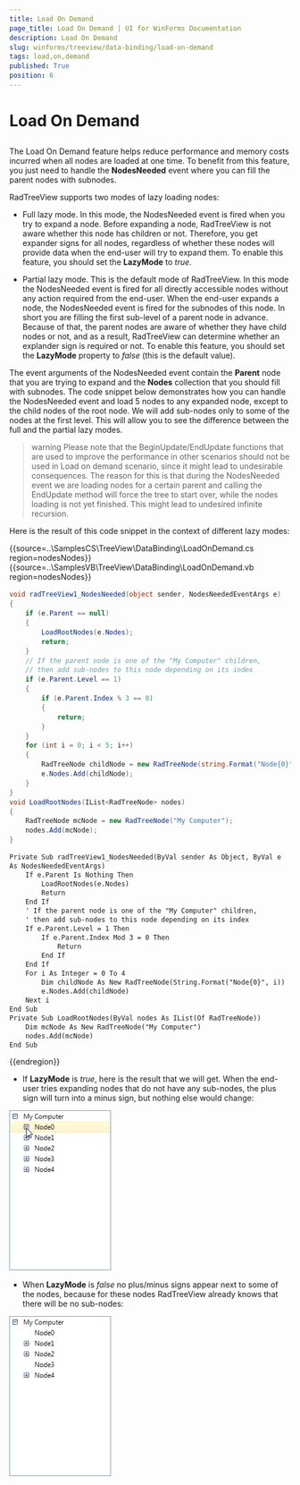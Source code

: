 ```yaml
---
title: Load On Demand
page_title: Load On Demand | UI for WinForms Documentation
description: Load On Demand
slug: winforms/treeview/data-binding/load-on-demand
tags: load,on,demand
published: True
position: 6
---
```


# Load On Demand



## 

The Load On Demand feature helps reduce performance and memory costs incurred when all nodes are loaded at one time. To benefit from this feature, you just need to handle the __NodesNeeded__ event where you can fill the parent nodes with subnodes.
          
RadTreeView supports two modes of lazy loading nodes:

* Full lazy mode. In this mode, the NodesNeeded event is fired when you try to expand a node. Before expanding a node, RadTreeView is not aware whether this node has children or not. Therefore, you get expander signs for all nodes, regardless of whether these nodes will provide data when the end-user will try to expand them. To enable this feature, you should set the __LazyMode__ to *true*.
            

* Partial lazy mode. This is the default mode of RadTreeView. In this mode the NodesNeeded event is fired for all directly accessible nodes without any action required from the end-user. When the end-user expands a node, the NodesNeeded event is fired for the subnodes of this node. In short you are filling the first sub-level of a parent node in advance. Because of that, the parent nodes are aware of whether they have child nodes or not, and as a result, RadTreeView can determine whether an explander sign is required or not. To enable this feature, you should set the __LazyMode__ property to *false* (this is the default value).
            

The event arguments of the NodesNeeded event contain the __Parent__ node that you are trying to expand and the __Nodes__ collection that you should fill with subnodes. The code snippet below demonstrates how you can handle the NodesNeeded event and load 5 nodes to any expanded node, except to the child nodes of the root node. We will add sub-nodes only to some of the nodes at the first level. This will allow you to see the difference between the full and the partial lazy modes.
        

>warning Please note that the BeginUpdate/EndUpdate functions that are used to improve the performance in other scenarios should not be used in Load on demand scenario, since it might lead to undesirable consequences. The reason for this is that during the NodesNeeded event we are loading nodes for a certain parent and calling the EndUpdate method will force the tree to start over, while the nodes loading is not yet finished. This might lead to undesired infinite recursion.
>

Here is the result of this code snippet in the context of different lazy modes:

{{source=..\SamplesCS\TreeView\DataBinding\LoadOnDemand.cs region=nodesNodes}} 
{{source=..\SamplesVB\TreeView\DataBinding\LoadOnDemand.vb region=nodesNodes}} 

````C#
void radTreeView1_NodesNeeded(object sender, NodesNeededEventArgs e)
{
    if (e.Parent == null)
    {
        LoadRootNodes(e.Nodes);
        return;
    }
    // If the parent node is one of the "My Computer" children, 
    // then add sub-nodes to this node depending on its index
    if (e.Parent.Level == 1)
    {
        if (e.Parent.Index % 3 == 0)
        {
            return;
        }
    }
    for (int i = 0; i < 5; i++)
    {
        RadTreeNode childNode = new RadTreeNode(string.Format("Node{0}", i));
        e.Nodes.Add(childNode);
    }
}
void LoadRootNodes(IList<RadTreeNode> nodes)
{
    RadTreeNode mcNode = new RadTreeNode("My Computer");
    nodes.Add(mcNode);
}

````
````VB.NET
Private Sub radTreeView1_NodesNeeded(ByVal sender As Object, ByVal e As NodesNeededEventArgs)
    If e.Parent Is Nothing Then
        LoadRootNodes(e.Nodes)
        Return
    End If
    ' If the parent node is one of the "My Computer" children, 
    ' then add sub-nodes to this node depending on its index
    If e.Parent.Level = 1 Then
        If e.Parent.Index Mod 3 = 0 Then
            Return
        End If
    End If
    For i As Integer = 0 To 4
        Dim childNode As New RadTreeNode(String.Format("Node{0}", i))
        e.Nodes.Add(childNode)
    Next i
End Sub
Private Sub LoadRootNodes(ByVal nodes As IList(Of RadTreeNode))
    Dim mcNode As New RadTreeNode("My Computer")
    nodes.Add(mcNode)
End Sub

````

{{endregion}} 

* If __LazyMode__ is *true*, here is the result that we will get. When the end-user tries expanding nodes that do not have any sub-nodes, the plus sign will turn into a minus sign, but nothing else would change:

![treeview-data-binding-load-on-demand 002](images/treeview-data-binding-load-on-demand002.png)

* When __LazyMode__ is *false* no plus/minus signs appear next to some of the nodes, because for these nodes RadTreeView already knows that there will be no sub-nodes:

![treeview-data-binding-load-on-demand 001](images/treeview-data-binding-load-on-demand001.png)
